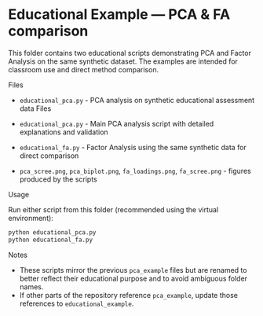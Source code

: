 # Educational Example — PCA & FA comparison

This folder contains two educational scripts demonstrating PCA and Factor Analysis on the same synthetic dataset. The examples are intended for classroom use and direct method comparison.

Files

- `educational_pca.py` - PCA analysis on synthetic educational assessment data
Files

- `educational_pca.py` - Main PCA analysis script with detailed explanations and validation
- `educational_fa.py` - Factor Analysis using the same synthetic data for direct comparison
- `pca_scree.png`, `pca_biplot.png`, `fa_loadings.png`, `fa_scree.png` - figures produced by the scripts

Usage

Run either script from this folder (recommended using the virtual environment):

```bash
python educational_pca.py
python educational_fa.py
```

Notes

- These scripts mirror the previous `pca_example` files but are renamed to better reflect their educational purpose and to avoid ambiguous folder names.
- If other parts of the repository reference `pca_example`, update those references to `educational_example`.
